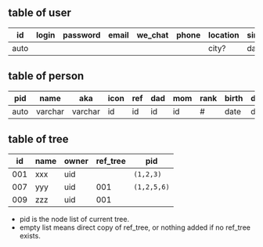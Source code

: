 ## table of user

id   | login | password | email | we_chat | phone | location  | since | pid 
---  | ----- | -------- | ----- | ------- | ----- | --------  | ----- | ---- 
auto |       |          |       |         |       | city?     | date  | ref  


## table of person

pid  | name    | aka     | icon | ref  | dad  | mom  | rank | birth | death 
---- | ----    | --------| ---- | ---- | ---- | ---- | ---- | ----  | ----  
auto | varchar | varchar | id   | id   | id   | id   | \#   | date  | date  


## table of tree

 id   | name  | owner | ref_tree | pid
------|-------| ------|----------| -----
 001  | xxx   | uid   |          | `(1,2,3)`
 007  | yyy   | uid   |   001    | `(1,2,5,6)`
 009  | zzz   | uid   |   001    | 

* pid is the node list of current tree.
* empty list means direct copy of ref_tree, or nothing added if no ref_tree exists.

